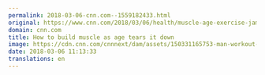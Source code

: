 ```yaml
---
permalink: 2018-03-06-cnn.com--1559182433.html
original: https://www.cnn.com/2018/03/06/health/muscle-age-exercise-jampolis/index.html
domain: cnn.com
title: How to build muscle as age tears it down
image: https://cdn.cnn.com/cnnnext/dam/assets/150331165753-man-workout-file-super-169.jpg
date: 2018-03-06 11:13:33
translations: en
---
```


